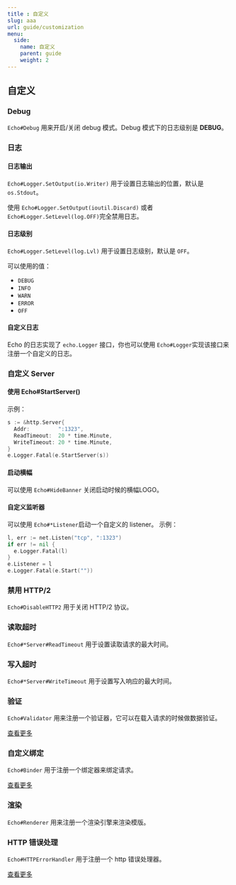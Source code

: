 ```yaml
---
title : 自定义
slug: aaa
url: guide/customization
menu:
  side:
    name: 自定义
    parent: guide
    weight: 2
---
```


## 自定义

### Debug

`Echo#Debug` 用来开启/关闭 debug 模式。Debug 模式下的日志级别是 **DEBUG**。

### 日志

#### 日志输出

`Echo#Logger.SetOutput(io.Writer)` 用于设置日志输出的位置，默认是 `os.Stdout`。

使用 `Echo#Logger.SetOutput(ioutil.Discard)` 或者 `Echo#Logger.SetLevel(log.OFF)`完全禁用日志。

#### 日志级别

`Echo#Logger.SetLevel(log.Lvl)` 用于设置日志级别，默认是 `OFF`。

可以使用的值：

- `DEBUG`
- `INFO`
- `WARN`
- `ERROR`
- `OFF`

#### 自定义日志

Echo 的日志实现了  `echo.Logger`  接口，你也可以使用 `Echo#Logger`实现该接口来注册一个自定义的日志。

### 自定义 Server

#### 使用 Echo#StartServer()

示例：

```go
s := &http.Server{
  Addr:         ":1323",
  ReadTimeout:  20 * time.Minute,
  WriteTimeout: 20 * time.Minute,
}
e.Logger.Fatal(e.StartServer(s))
```

#### 启动横幅
可以使用 `Echo#HideBanner` 关闭启动时候的横幅LOGO。

#### 自定义监听器
可以使用 `Echo#*Listener`启动一个自定义的 listener。
示例：
```go
l, err := net.Listen("tcp", ":1323")
if err != nil {
  e.Logger.Fatal(l)
}
e.Listener = l
e.Logger.Fatal(e.Start(""))
```

### 禁用 HTTP/2

`Echo#DisableHTTP2` 用于关闭 HTTP/2 协议。

### 读取超时

`Echo#*Server#ReadTimeout` 用于设置读取请求的最大时间。

### 写入超时

`Echo#*Server#WriteTimeout` 用于设置写入响应的最大时间。

### 验证

`Echo#Validator` 用来注册一个验证器，它可以在载入请求的时候做数据验证。

[查看更多](https://echo.labstack.com/guide/request#validate-data)

### 自定义绑定

`Echo#Binder` 用于注册一个绑定器来绑定请求。

[查看更多](https://echo.labstack.com/guide/request/#custom-binder)

### 渲染

`Echo#Renderer` 用来注册一个渲染引擎来渲染模版。

### HTTP 错误处理

`Echo#HTTPErrorHandler` 用于注册一个 http 错误处理器。

[查看更多](https://echo.labstack.com/guide/error-handling)